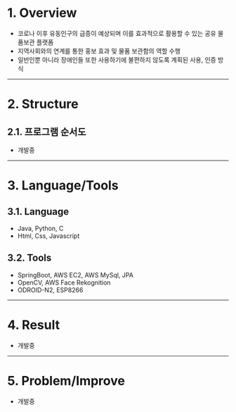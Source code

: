 # 1. Overview
* 코로나 이후 유동인구의 급증이 예상되며 이를 효과적으로 활용할 수 있는 공유 물품보관 플랫폼
* 지역사회와의 연계를 통한 홍보 효과 및 물품 보관함의 역할 수행
* 일반인뿐 아니라 장애인들 또한 사용하기에 불편하지 않도록 계획된 사용, 인증 방식
****
# 2. Structure
## 2.1. 프로그램 순서도
* 개발중

****
# 3. Language/Tools
## 3.1. Language
* Java, Python, C
* Html, Css, Javascript
## 3.2. Tools
* SpringBoot, AWS EC2, AWS MySql, JPA
* OpenCV, AWS Face Rekognition
* ODROID-N2, ESP8266
****
# 4. Result
* 개발중
****
# 5. Problem/Improve
* 개발중
